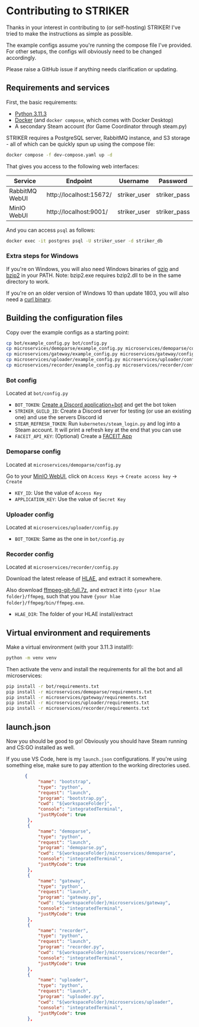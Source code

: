 # Contributing to STRIKER

Thanks in your interest in contributing to (or self-hosting) STRIKER!
I've tried to make the instructions as simple as possible.

The example configs assume you're running the compose file I've provided.
For other setups, the configs will obviously need to be changed accordingly.

Please raise a GitHub issue if anything needs clarification or updating.

## Requirements and services

First, the basic requirements:
- [Python 3.11.3](https://www.python.org/)
- [Docker](https://docs.docker.com/get-docker/) (and `docker compose`, which comes with Docker Desktop)
- A secondary Steam account (for Game Coordinator through steam.py)

STRIKER requires a PostgreSQL server, RabbitMQ instance, and S3 storage -
all of which can be quickly spun up using the compose file:
```bash
docker compose -f dev-compose.yaml up -d
```

That gives you access to the following web interfaces:

| Service        | Endpoint                | Username     | Password     |
|----------------|-------------------------|--------------|--------------|
| RabbitMQ WebUI | http://localhost:15672/ | striker_user | striker_pass |
| MinIO WebUI    | http://localhost:9001/  | striker_user | striker_pass |

And you can access `psql` as follows:
```bash
docker exec -it postgres psql -U striker_user -d striker_db
```

### Extra steps for Windows

If you're on Windows,
you will also need Windows binaries of [gzip](https://gnuwin32.sourceforge.net/packages/gzip.htm)
and [bzip2](https://gnuwin32.sourceforge.net/packages/bzip2.htm) in your PATH.
Note: bzip2.exe requires bzip2.dll to be in the same directory to work.

If you're on an older version of Windows 10 than update 1803,
you will also need a [curl binary](https://curl.se/windows/).

## Building the configuration files

Copy over the example configs as a starting point:

```bash
cp bot/example_config.py bot/config.py
cp microservices/demoparse/example_config.py microservices/demoparse/config.py
cp microservices/gateway/example_config.py microservices/gateway/config.py
cp microservices/uploader/example_config.py microservices/uploader/config.py
cp microservices/recorder/example_config.py microservices/recorder/config.py
```

### Bot config

Located at `bot/config.py`

- `BOT_TOKEN`: [Create a Discord application+bot](https://discord.com/developers/applications) and get the bot token
- `STRIKER_GUILD_ID`: Create a Discord server for testing (or use an existing one) and use the servers Discord id
- `STEAM_REFRESH_TOKEN`: Run `kubernetes/steam_login.py` and log into a Steam account. It will print a refresh key at the end that you can use
- `FACEIT_API_KEY`: (Optional) Create a [FACEIT App](https://developers.faceit.com/)

### Demoparse config

Located at `microservices/demoparse/config.py`

Go to your [MinIO WebUI](http://localhost:9001/), click on `Access Keys` -> `Create access key` -> `Create`
- `KEY_ID`: Use the value of `Access Key`
- `APPLICATION_KEY`: Use the value of `Secret Key`

### Uploader config

Located at `microservices/uploader/config.py`

- `BOT_TOKEN`: Same as the one in `bot/config.py`

### Recorder config

Located at `microservices/recorder/config.py`

Download the latest release of [HLAE](https://github.com/advancedfx/advancedfx/releases),
and extract it somewhere.

Also download [ffmpeg-git-full.7z](https://www.gyan.dev/ffmpeg/builds/),
and extract it into `{your hlae folder}/ffmpeg`,
such that you have `{your hlae folder}/ffmpeg/bin/ffmpeg.exe`.

- `HLAE_DIR`: The folder of your HLAE install/extract

## Virtual environment and requirements

Make a virtual environment (with your 3.11.3 install!):
```bash
python -m venv venv
```

Then activate the venv and install the requirements for all the bot and all microservices:
```bash
pip install -r bot/requirements.txt
pip install -r microservices/demoparse/requirements.txt
pip install -r microservices/gateway/requirements.txt
pip install -r microservices/uploader/requirements.txt
pip install -r microservices/recorder/requirements.txt
```

## launch.json

Now you should be good to go! Obviously you should have Steam running and CS:GO installed as well.

If you use VS Code, here is my `launch.json` configurations.
If you're using something else, make sure to pay attention to the working directories used.

```json
       {
            "name": "bootstrap",
            "type": "python",
            "request": "launch",
            "program": "bootstrap.py",
            "cwd": "${workspaceFolder}",
            "console": "integratedTerminal",
            "justMyCode": true
        },
        {
            "name": "demoparse",
            "type": "python",
            "request": "launch",
            "program": "demoparse.py",
            "cwd": "${workspaceFolder}/microservices/demoparse",
            "console": "integratedTerminal",
            "justMyCode": true
        },
        {
            "name": "gateway",
            "type": "python",
            "request": "launch",
            "program": "gateway.py",
            "cwd": "${workspaceFolder}/microservices/gateway",
            "console": "integratedTerminal",
            "justMyCode": true
        },
        {
            "name": "recorder",
            "type": "python",
            "request": "launch",
            "program": "recorder.py",
            "cwd": "${workspaceFolder}/microservices/recorder",
            "console": "integratedTerminal",
            "justMyCode": true
        },
        {
            "name": "uploader",
            "type": "python",
            "request": "launch",
            "program": "uploader.py",
            "cwd": "${workspaceFolder}/microservices/uploader",
            "console": "integratedTerminal",
            "justMyCode": true
        },
```